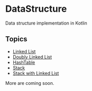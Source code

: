 # DataStructure
Data structure implementation in Kotlin

## Topics
* [Linked List](https://github.com/yusufwagh/DataStructure/blob/master/src/com/ds/implementation/linkedlist/singly/LinkedListImpl.kt)
* [Doubly Linked List](https://github.com/yusufwagh/DataStructure/blob/master/src/com/ds/implementation/linkedlist/doubly/DoublyLinkedListImpl.kt)
* [HashTable](https://github.com/yusufwagh/DataStructure/blob/master/src/com/ds/implementation/hashmap/HashTable.kt)
* [Stack](https://github.com/yusufwagh/DataStructure/blob/master/src/com/ds/implementation/stack/array/Stack.kt)
* [Stack with Linked List](https://github.com/yusufwagh/DataStructure/blob/master/src/com/ds/implementation/stack/linkedList/Stack.kt)

More are coming soon.
